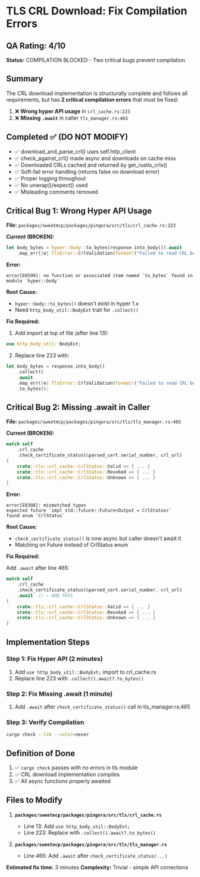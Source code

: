 # TLS CRL Download: Fix Compilation Errors

## QA Rating: 4/10
**Status:** COMPILATION BLOCKED - Two critical bugs prevent compilation

## Summary

The CRL download implementation is structurally complete and follows all requirements, but has **2 critical compilation errors** that must be fixed:

1. ❌ **Wrong hyper API usage** in `crl_cache.rs:223`
2. ❌ **Missing `.await`** in caller `tls_manager.rs:465`

## Completed ✅ (DO NOT MODIFY)

- ✅ download_and_parse_crl() uses self.http_client 
- ✅ check_against_crl() made async and downloads on cache miss
- ✅ Downloaded CRLs cached and returned by get_rustls_crls()
- ✅ Soft-fail error handling (returns false on download error)
- ✅ Proper logging throughout
- ✅ No unwrap()/expect() used
- ✅ Misleading comments removed

## Critical Bug 1: Wrong Hyper API Usage

**File:** `packages/sweetmcp/packages/pingora/src/tls/crl_cache.rs:223`

**Current (BROKEN):**
```rust
let body_bytes = hyper::body::to_bytes(response.into_body()).await
    .map_err(|e| TlsError::CrlValidation(format!("Failed to read CRL body: {}", e)))?;
```

**Error:**
```
error[E0599]: no function or associated item named `to_bytes` found in module `hyper::body`
```

**Root Cause:** 
- `hyper::body::to_bytes()` doesn't exist in hyper 1.x
- Need `http_body_util::BodyExt` trait for `.collect()`

**Fix Required:**

1. Add import at top of file (after line 13):
```rust
use http_body_util::BodyExt;
```

2. Replace line 223 with:
```rust
let body_bytes = response.into_body()
    .collect()
    .await
    .map_err(|e| TlsError::CrlValidation(format!("Failed to read CRL body: {}", e)))?
    .to_bytes();
```

## Critical Bug 2: Missing .await in Caller

**File:** `packages/sweetmcp/packages/pingora/src/tls/tls_manager.rs:465`

**Current (BROKEN):**
```rust
match self
    .crl_cache
    .check_certificate_status(&parsed_cert.serial_number, crl_url)
{
    crate::tls::crl_cache::CrlStatus::Valid => { ... }
    crate::tls::crl_cache::CrlStatus::Revoked => { ... }
    crate::tls::crl_cache::CrlStatus::Unknown => { ... }
}
```

**Error:**
```
error[E0308]: mismatched types
expected future `impl std::future::Future<Output = CrlStatus>`
found enum `CrlStatus`
```

**Root Cause:**
- `check_certificate_status()` is now async but caller doesn't await it
- Matching on Future instead of CrlStatus enum

**Fix Required:**

Add `.await` after line 465:
```rust
match self
    .crl_cache
    .check_certificate_status(&parsed_cert.serial_number, crl_url)
    .await  // ← ADD THIS
{
    crate::tls::crl_cache::CrlStatus::Valid => { ... }
    crate::tls::crl_cache::CrlStatus::Revoked => { ... }
    crate::tls::crl_cache::CrlStatus::Unknown => { ... }
}
```

## Implementation Steps

### Step 1: Fix Hyper API (2 minutes)
1. Add `use http_body_util::BodyExt;` import to crl_cache.rs
2. Replace line 223 with `.collect().await?.to_bytes()`

### Step 2: Fix Missing .await (1 minute)  
1. Add `.await` after `check_certificate_status()` call in tls_manager.rs:465

### Step 3: Verify Compilation
```bash
cargo check --lib --color=never
```

## Definition of Done

1. ✅ `cargo check` passes with no errors in tls module
2. ✅ CRL download implementation compiles
3. ✅ All async functions properly awaited

## Files to Modify

1. **`packages/sweetmcp/packages/pingora/src/tls/crl_cache.rs`**
   - Line 13: Add `use http_body_util::BodyExt;`
   - Line 223: Replace with `.collect().await?.to_bytes()`

2. **`packages/sweetmcp/packages/pingora/src/tls/tls_manager.rs`**  
   - Line 465: Add `.await` after `check_certificate_status(...)`

**Estimated fix time:** 3 minutes
**Complexity:** Trivial - simple API corrections
